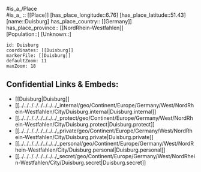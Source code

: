 ﻿---
location: [51.43,6.76] 
mapzoom: [7,12] 
mapmarker: city 
type: City
tags:
- geo/City


SpocWebEntityId: 29905
isDeleted: false
confidential: public

---
#is_a_/Place  
#is_a_ :: [[Place]] 
[has_place_longitude::6.76] 
[has_place_latitude::51.43] 
[name::Duisburg] 
has_place_country:: [[Germany]]  
has_place_province:: [[NordRhein-Westfahlen]]  
[Population::] 
[Unknown::] 


```leaflet
id: Duisburg
coordinates: [[Duisburg]] 
markerFile: [[Duisburg]] 
defaultZoom: 11 
maxZoom: 18
```


## Confidential Links & Embeds: 
- [[Duisburg|Duisburg]]  
- [[../../../../../../../../_internal/geo/Continent/Europe/Germany/West/NordRhein-Westfahlen/City/Duisburg.internal|Duisburg.internal]] 
- [[../../../../../../../../_protect/geo/Continent/Europe/Germany/West/NordRhein-Westfahlen/City/Duisburg.protect|Duisburg.protect]] 
- [[../../../../../../../../_private/geo/Continent/Europe/Germany/West/NordRhein-Westfahlen/City/Duisburg.private|Duisburg.private]] 
- [[../../../../../../../../_personal/geo/Continent/Europe/Germany/West/NordRhein-Westfahlen/City/Duisburg.personal|Duisburg.personal]] 
- [[../../../../../../../../_secret/geo/Continent/Europe/Germany/West/NordRhein-Westfahlen/City/Duisburg.secret|Duisburg.secret]] 
